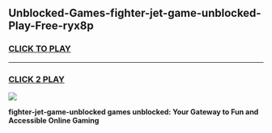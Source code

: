 
## Unblocked-Games-fighter-jet-game-unblocked-Play-Free-ryx8p
<h3>
<a href="https://premium76.site?title=fighter-jet-game-unblocked&ref=10A">CLICK TO PLAY</a></h3>
<hr>

<h3>
<a href="https://premium76.site?title=fighter-jet-game-unblocked&ref=10A">CLICK 2 PLAY</a>
  
</h3>

<a href="https://premium76.site?title=fighter-jet-game-unblocked&ref=10A"><img src="https://clearcache.store/games.png"></a>


**fighter-jet-game-unblocked games unblocked: Your Gateway to Fun and Accessible Online Gaming**
